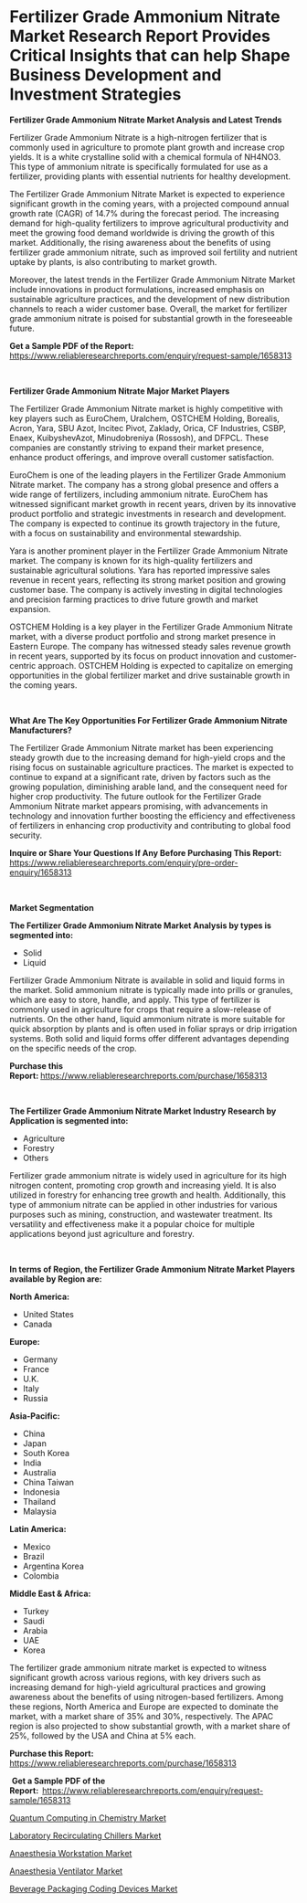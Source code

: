 <p><h1>Fertilizer Grade Ammonium Nitrate Market Research Report Provides Critical Insights that can help Shape Business Development and Investment Strategies</h1></p><p><strong>Fertilizer Grade Ammonium Nitrate Market Analysis and Latest Trends</strong></p>
<p><p>Fertilizer Grade Ammonium Nitrate is a high-nitrogen fertilizer that is commonly used in agriculture to promote plant growth and increase crop yields. It is a white crystalline solid with a chemical formula of NH4NO3. This type of ammonium nitrate is specifically formulated for use as a fertilizer, providing plants with essential nutrients for healthy development.</p><p>The Fertilizer Grade Ammonium Nitrate Market is expected to experience significant growth in the coming years, with a projected compound annual growth rate (CAGR) of 14.7% during the forecast period. The increasing demand for high-quality fertilizers to improve agricultural productivity and meet the growing food demand worldwide is driving the growth of this market. Additionally, the rising awareness about the benefits of using fertilizer grade ammonium nitrate, such as improved soil fertility and nutrient uptake by plants, is also contributing to market growth.</p><p>Moreover, the latest trends in the Fertilizer Grade Ammonium Nitrate Market include innovations in product formulations, increased emphasis on sustainable agriculture practices, and the development of new distribution channels to reach a wider customer base. Overall, the market for fertilizer grade ammonium nitrate is poised for substantial growth in the foreseeable future.</p></p>
<p><strong>Get a Sample PDF of the Report:&nbsp;</strong> <a href="https://www.reliableresearchreports.com/enquiry/request-sample/1658313">https://www.reliableresearchreports.com/enquiry/request-sample/1658313</a></p>
<p>&nbsp;</p>
<p><strong>Fertilizer Grade Ammonium Nitrate Major Market Players</strong></p>
<p><p>The Fertilizer Grade Ammonium Nitrate market is highly competitive with key players such as EuroChem, Uralchem, OSTCHEM Holding, Borealis, Acron, Yara, SBU Azot, Incitec Pivot, Zaklady, Orica, CF Industries, CSBP, Enaex, KuibyshevAzot, Minudobreniya (Rossosh), and DFPCL. These companies are constantly striving to expand their market presence, enhance product offerings, and improve overall customer satisfaction.</p><p>EuroChem is one of the leading players in the Fertilizer Grade Ammonium Nitrate market. The company has a strong global presence and offers a wide range of fertilizers, including ammonium nitrate. EuroChem has witnessed significant market growth in recent years, driven by its innovative product portfolio and strategic investments in research and development. The company is expected to continue its growth trajectory in the future, with a focus on sustainability and environmental stewardship.</p><p>Yara is another prominent player in the Fertilizer Grade Ammonium Nitrate market. The company is known for its high-quality fertilizers and sustainable agricultural solutions. Yara has reported impressive sales revenue in recent years, reflecting its strong market position and growing customer base. The company is actively investing in digital technologies and precision farming practices to drive future growth and market expansion.</p><p>OSTCHEM Holding is a key player in the Fertilizer Grade Ammonium Nitrate market, with a diverse product portfolio and strong market presence in Eastern Europe. The company has witnessed steady sales revenue growth in recent years, supported by its focus on product innovation and customer-centric approach. OSTCHEM Holding is expected to capitalize on emerging opportunities in the global fertilizer market and drive sustainable growth in the coming years.</p></p>
<p>&nbsp;</p>
<p><strong>What Are The Key Opportunities For Fertilizer Grade Ammonium Nitrate Manufacturers?</strong></p>
<p><p>The Fertilizer Grade Ammonium Nitrate market has been experiencing steady growth due to the increasing demand for high-yield crops and the rising focus on sustainable agriculture practices. The market is expected to continue to expand at a significant rate, driven by factors such as the growing population, diminishing arable land, and the consequent need for higher crop productivity. The future outlook for the Fertilizer Grade Ammonium Nitrate market appears promising, with advancements in technology and innovation further boosting the efficiency and effectiveness of fertilizers in enhancing crop productivity and contributing to global food security.</p></p>
<p><strong>Inquire or Share Your Questions If Any Before Purchasing This Report:</strong> <a href="https://www.reliableresearchreports.com/enquiry/pre-order-enquiry/1658313">https://www.reliableresearchreports.com/enquiry/pre-order-enquiry/1658313</a></p>
<p>&nbsp;</p>
<p><strong>Market Segmentation</strong></p>
<p><strong>The Fertilizer Grade Ammonium Nitrate Market Analysis by types is segmented into:</strong></p>
<p><ul><li>Solid</li><li>Liquid</li></ul></p>
<p><p>Fertilizer Grade Ammonium Nitrate is available in solid and liquid forms in the market. Solid ammonium nitrate is typically made into prills or granules, which are easy to store, handle, and apply. This type of fertilizer is commonly used in agriculture for crops that require a slow-release of nutrients. On the other hand, liquid ammonium nitrate is more suitable for quick absorption by plants and is often used in foliar sprays or drip irrigation systems. Both solid and liquid forms offer different advantages depending on the specific needs of the crop.</p></p>
<p><strong>Purchase this Report:&nbsp;</strong><a href="https://www.reliableresearchreports.com/purchase/1658313">https://www.reliableresearchreports.com/purchase/1658313</a></p>
<p>&nbsp;</p>
<p><strong>The Fertilizer Grade Ammonium Nitrate Market Industry Research by Application is segmented into:</strong></p>
<p><ul><li>Agriculture</li><li>Forestry</li><li>Others</li></ul></p>
<p><p>Fertilizer grade ammonium nitrate is widely used in agriculture for its high nitrogen content, promoting crop growth and increasing yield. It is also utilized in forestry for enhancing tree growth and health. Additionally, this type of ammonium nitrate can be applied in other industries for various purposes such as mining, construction, and wastewater treatment. Its versatility and effectiveness make it a popular choice for multiple applications beyond just agriculture and forestry.</p></p>
<p>&nbsp;</p>
<p><strong>In terms of Region, the Fertilizer Grade Ammonium Nitrate Market Players available by Region are:</strong></p>
<p>
    <p> <strong> North America: </strong>
        <ul>
            <li>United States</li>
            <li>Canada</li>
        </ul>
        </p> 
    <p> <strong> Europe: </strong>
        <ul>
            <li>Germany</li>
            <li>France</li>
            <li>U.K.</li>
            <li>Italy</li>
            <li>Russia</li>
        </ul>
        </p> 
    <p> <strong> Asia-Pacific: </strong>
        <ul>
            <li>China</li>
            <li>Japan</li>
            <li>South Korea</li>
            <li>India</li>
            <li>Australia</li>
            <li>China Taiwan</li>
            <li>Indonesia</li>
            <li>Thailand</li>
            <li>Malaysia</li>
        </ul>
        </p> 
    <p> <strong> Latin America: </strong>
        <ul>
            <li>Mexico</li>
            <li>Brazil</li>
            <li>Argentina Korea</li>
            <li>Colombia</li>
        </ul>
        </p> 
    <p> <strong> Middle East & Africa: </strong>
        <ul>
            <li>Turkey</li>
            <li>Saudi</li>
            <li>Arabia</li>
            <li>UAE</li>
            <li>Korea</li>
        </ul>
    </p>
    </p>
<p><p>The fertilizer grade ammonium nitrate market is expected to witness significant growth across various regions, with key drivers such as increasing demand for high-yield agricultural practices and growing awareness about the benefits of using nitrogen-based fertilizers. Among these regions, North America and Europe are expected to dominate the market, with a market share of 35% and 30%, respectively. The APAC region is also projected to show substantial growth, with a market share of 25%, followed by the USA and China at 5% each.</p></p>
<p><strong>Purchase this Report: </strong><a href="https://www.reliableresearchreports.com/purchase/1658313">https://www.reliableresearchreports.com/purchase/1658313</a></p>
<p>&nbsp;<strong>Get a Sample PDF of the Report:&nbsp;&nbsp;</strong><a href="https://www.reliableresearchreports.com/enquiry/request-sample/1658313">https://www.reliableresearchreports.com/enquiry/request-sample/1658313</a></p>
<p><strong></strong></p>
<p><p><a href="https://issuu.com/reportprime-2/docs/quantum-computing-in-chemistry-market-size-2030.pp">Quantum Computing in Chemistry Market</a></p><p><a href="https://github.com/wusalecollins540tpqoz/Market-Research-Report-List-1/blob/main/laboratory-recirculating-chillers-market.md">Laboratory Recirculating Chillers Market</a></p><p><a href="https://medium.com/p/016e55a4e17c/edit">Anaesthesia Workstation Market</a></p><p><a href="https://medium.com/p/f0e07ccee3ac/edit">Anaesthesia Ventilator Market</a></p><p><a href="https://issuu.com/reportprime-2/docs/beverage-packaging-coding-devices-market-size-2030">Beverage Packaging Coding Devices Market</a></p></p>